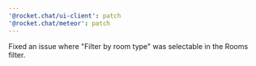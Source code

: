 ```yaml
---
'@rocket.chat/ui-client': patch
'@rocket.chat/meteor': patch
---
```


Fixed an issue where "Filter by room type" was selectable in the Rooms filter.

